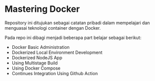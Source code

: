 # Mastering Docker

Repository ini ditujukan sebagai catatan pribadi dalam mempelajari dan menguasai teknologi container dengan Docker.

Pada repo ini dibagi menjadi beberapa part belajar sebagai berikut:
- Docker Basic Administration
- Dockerized Local Environment Development
- Dockerized NodeJS App
- Using Multistage Build
- Using Docker Compose
- Continues Integration Using Github Action
